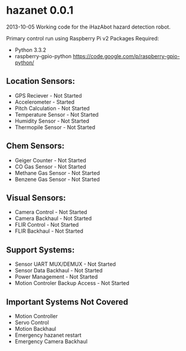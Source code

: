 hazanet 0.0.1
=======
2013-10-05
Working code for the iHazAbot hazard detection robot.

Primary control run using Raspberry Pi v2
Packages Required:
* Python 3.3.2
* raspberry-gpio-python https://code.google.com/p/raspberry-gpio-python/

Location Sensors:
----------------------------------
* GPS Reciever - Not Started
* Accelerometer - Started
* Pitch Calculation - Not Started
* Temperature Sensor - Not Started
* Humidity Sensor - Not Started
* Thermopile Sensor - Not Started


Chem Sensors:
---------------------------------------
* Geiger Counter - Not Started
* CO Gas Sensor - Not Started
* Methane Gas Sensor - Not Started
* Benzene Gas Sensor - Not Started


Visual Sensors:
---------------------------------------
* Camera Control - Not Started
* Camera Backhaul - Not Started
* FLIR Control - Not Started
* FLIR Backhaul - Not Started

Support Systems:
---------------------------------------
* Sensor UART MUX/DEMUX - Not Started
* Sensor Data Backhaul - Not Started
* Power Management - Not Started
* Motion Controler Backup Access - Not Started


Important Systems Not Covered
------------------------------
* Motion Controller
* Servo Control
* Motion Backhaul
* Emergency hazanet restart
* Emergency Camera Backhaul


